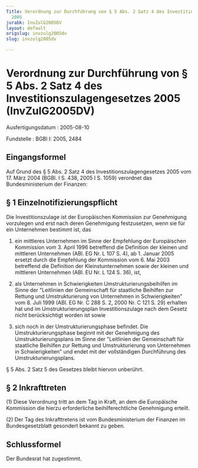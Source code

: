 ```yaml
---
Title: Verordnung zur Durchführung von § 5 Abs. 2 Satz 4 des Investitionszulagengesetzes
  2005
jurabk: InvZulG2005DV
layout: default
origslug: invzulg2005dv
slug: invzulg2005dv

---
```


# Verordnung zur Durchführung von § 5 Abs. 2 Satz 4 des Investitionszulagengesetzes 2005 (InvZulG2005DV)

Ausfertigungsdatum
:   2005-08-10

Fundstelle
:   BGBl I: 2005, 2484



## Eingangsformel

Auf Grund des § 5 Abs. 2 Satz 4 des Investitionszulagengesetzes 2005
vom 17. März 2004 (BGBl. I S. 438, 2005 I S. 1059) verordnet das
Bundesministerium der Finanzen:


## § 1 Einzelnotifizierungspflicht

Die Investitionszulage ist der Europäischen Kommission zur Genehmigung
vorzulegen und erst nach deren Genehmigung festzusetzen, wenn sie für
ein Unternehmen bestimmt ist, das

1.  ein mittleres Unternehmen im Sinne der Empfehlung der Europäischen
    Kommission vom 3. April 1996 betreffend die Definition der kleinen und
    mittleren Unternehmen (ABl. EG Nr. L 107 S. 4), ab 1. Januar 2005
    ersetzt durch die Empfehlung der Kommission vom 6. Mai 2003 betreffend
    die Definition der Kleinstunternehmen sowie der kleinen und mittleren
    Unternehmen (ABl. EU Nr. L 124 S. 36), ist,


2.  als Unternehmen in Schwierigkeiten Umstrukturierungsbeihilfen im Sinne
    der "Leitlinien der Gemeinschaft für staatliche Beihilfen zur Rettung
    und Umstrukturierung von Unternehmen in Schwierigkeiten" vom 8. Juli
    1999 (ABl. EG Nr. C 288 S. 2, 2000 Nr. C 121 S. 29) erhalten hat und
    im Umstrukturierungsplan Investitionszulage nach dem Gesetz nicht
    berücksichtigt worden ist sowie


3.  sich noch in der Umstrukturierungsphase befindet. Die
    Umstrukturierungsphase beginnt mit der Genehmigung des
    Umstrukturierungsplans im Sinne der "Leitlinien der Gemeinschaft für
    staatliche Beihilfen zur Rettung und Umstrukturierung von Unternehmen
    in Schwierigkeiten" und endet mit der vollständigen Durchführung des
    Umstrukturierungsplans.



§ 5 Abs. 2 Satz 5 des Gesetzes bleibt hiervon unberührt.


## § 2 Inkrafttreten

(1) Diese Verordnung tritt an dem Tag in Kraft, an dem die Europäische
Kommission die hierzu erforderliche beihilferechtliche Genehmigung
erteilt.

(2) Der Tag des Inkrafttretens ist vom Bundesministerium der Finanzen
im Bundesgesetzblatt gesondert bekannt zu geben.


## Schlussformel

Der Bundesrat hat zugestimmt.

